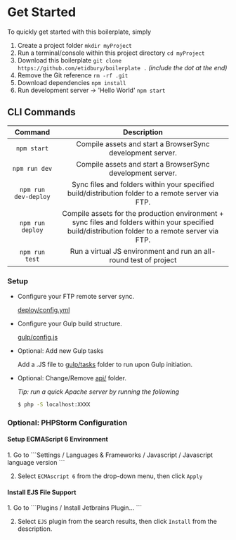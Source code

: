 <h1>Get Started</h1>

To quickly get started with this boilerplate, simply 

1. Create a project folder ```mkdir myProject```
2. Run a terminal/console within this project directory ```cd myProject```
2. Download this boilerplate ```git clone https://github.com/etidbury/boilerplate .``` *(include the dot at the end)*
3. Remove the Git reference ```rm -rf .git```
4. Download dependencies ```npm install```
5. Run development server -> 'Hello World' ```npm start```


<h2>CLI Commands</h2>

| Command                 | Description                                                   |
|:-----------------------:|:-------------------------------------------------------------:|
| `npm start`             | Compile assets and start a BrowserSync development server.   | 
| `npm run dev`           | Compile assets and start a BrowserSync development server.     | 
| `npm run dev-deploy`    | Sync files and folders within your specified build/distribution folder to a remote server via FTP. | 
| `npm run deploy`        | Compile assets for the production environment + sync files and folders within your specified build/distribution folder to a remote server via FTP. | 
| `npm run test`          | Run a virtual JS environment and run an all-round test of project | 

<h3>Setup</h3>

- Configure your FTP remote server sync.

    [deploy/config.yml](deploy/config.yml)

- Configure your Gulp build structure.

    [gulp/config.js](gulp/config.js)

- Optional: Add new Gulp tasks
    
    Add a .JS file to [gulp/tasks](gulp/tasks) folder to run upon Gulp initiation.

- Optional: Change/Remove [api/](api/) folder. 

    *Tip: run a quick Apache server by running the following*
    ```bash
    $ php -S localhost:XXXX
    ```




<h3>Optional: PHPStorm Configuration</h3>

<h4>Setup ECMAScript 6 Environment</h4>
1. Go to
```Settings / Languages & Frameworks / Javascript / Javascript language version ```

2. Select ```ECMAscript 6``` from the drop-down menu, then click ```Apply```

<h4>Install EJS File Support</h4>
1. Go to
```Plugins / Install Jetbrains Plugin... ```

2. Select ```EJS``` plugin from the search results, then click ```Install``` from the description.